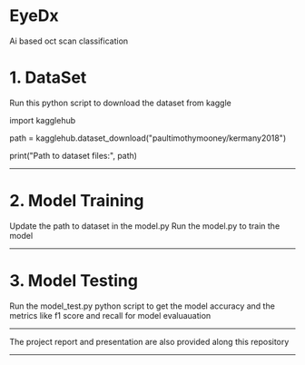 # EyeDx
Ai based oct scan classification

# 1. DataSet
Run this python script to download the dataset from kaggle

import kagglehub

path = kagglehub.dataset_download("paultimothymooney/kermany2018")

print("Path to dataset files:", path)

------------------------------------------------------------------------

# 2. Model Training
Update the path to dataset in the model.py
Run the model.py to train the model

------------------------------------------------------------------------

# 3. Model Testing
Run the model_test.py python script to get the model accuracy and
the metrics like f1 score and recall for model evaluauation

------------------------------------------------------------------------

The project report and presentation are also provided along this repository

------------------------------------------------------------------------
